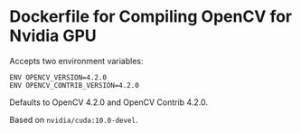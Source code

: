 # Dockerfile for Compiling OpenCV for Nvidia GPU

Accepts two environment variables:
```
ENV OPENCV_VERSION=4.2.0
ENV OPENCV_CONTRIB_VERSION=4.2.0
```

Defaults to OpenCV 4.2.0 and OpenCV Contrib 4.2.0.

Based on `nvidia/cuda:10.0-devel`.